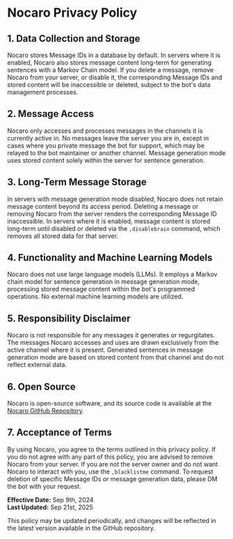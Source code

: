 # Nocaro Privacy Policy

## 1. Data Collection and Storage

Nocaro stores Message IDs in a database by default. In servers where it is enabled, Nocaro also stores message content long-term for generating sentences with a Markov Chain model. If you delete a message, remove Nocaro from your server, or disable it, the corresponding Message IDs and stored content will be inaccessible or deleted, subject to the bot's data management processes.

## 2. Message Access

Nocaro only accesses and processes messages in the channels it is currently active in. No messages leave the server you are in, except in cases where you private message the bot for support, which may be relayed to the bot maintainer or another channel. Message generation mode uses stored content solely within the server for sentence generation.

## 3. Long-Term Message Storage

In servers with message generation mode disabled, Nocaro does not retain message content beyond its access period. Deleting a message or removing Nocaro from the server renders the corresponding Message ID inaccessible. In servers where it is enabled, message content is stored long-term until disabled or deleted via the `,disablebrain` command, which removes all stored data for that server.

## 4. Functionality and Machine Learning Models

Nocaro does not use large language models (LLMs). It employs a Markov chain model for sentence generation in message generation mode, processing stored message content within the bot's programmed operations. No external machine learning models are utilized.

## 5. Responsibility Disclaimer

Nocaro is not responsible for any messages it generates or regurgitates. The messages Nocaro accesses and uses are drawn exclusively from the active channel where it is present. Generated sentences in message generation mode are based on stored content from that channel and do not reflect external data.

## 6. Open Source

Nocaro is open-source software, and its source code is available at the [Nocaro GitHub Repository](https://github.com/Bobbyperson/nocaro).

## 7. Acceptance of Terms

By using Nocaro, you agree to the terms outlined in this privacy policy. If you do not agree with any part of this policy, you are advised to remove Nocaro from your server. If you are not the server owner and do not want Nocaro to interact with you, use the `,blacklistme` command. To request deletion of specific Message IDs or message generation data, please DM the bot with your request.

**Effective Date:** Sep 9th, 2024  
**Last Updated:** Sep 21st, 2025  

This policy may be updated periodically, and changes will be reflected in the latest version available in the GitHub repository.